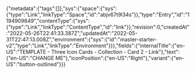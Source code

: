 {"metadata":{"tags":[]},"sys":{"space":{"sys":{"type":"Link","linkType":"Space","id":"abjv67t9l34s"}},"type":"Entry","id":"1194909849","contentType":{"sys":{"type":"Link","linkType":"ContentType","id":"link"}},"revision":0,"createdAt":"2022-05-26T22:41:33.387Z","updatedAt":"2022-05-31T22:47:13.008Z","environment":{"sys":{"id":"master-starter-v2","type":"Link","linkType":"Environment"}}},"fields":{"internalTitle":{"en-US":"TEMPLATE - Three Icon Cards - Collection - Card 2 - Link"},"text":{"en-US":"CHANGE ME"},"iconPosition":{"en-US":"Right"},"variant":{"en-US":"button-outlined"}}}